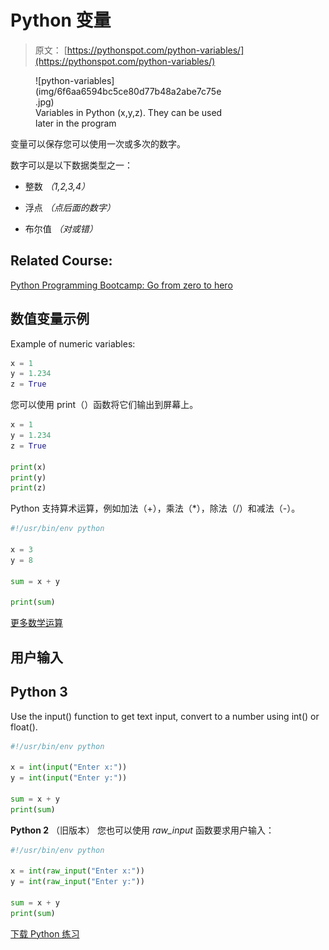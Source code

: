 # Python 变量

> 原文： [https://pythonspot.com/python-variables/](https://pythonspot.com/python-variables/)

<figure aria-describedby="caption-attachment-4776" class="wp-caption alignright" id="attachment_4776" style="width: 300px">![python-variables](img/6f6aa6594bc5ce80d77b48a2abe7c75e.jpg)

<figcaption class="wp-caption-text" id="caption-attachment-4776">Variables in Python (x,y,z). They can be used later in the program</figcaption>

</figure>

变量可以保存您可以使用一次或多次的数字。

数字可以是以下数据类型之一：

*   整数 _（1,2,3,4）_

*   浮点 _（点后面的数字）_

*   布尔值 _（对或错）_

## Related Course:

[Python Programming Bootcamp: Go from zero to hero](https://gum.co/dcsp)

## 数值变量示例

Example of numeric variables:

```py
x = 1
y = 1.234
z = True

```

您可以使用 print（）函数将它们输出到屏幕上。

```py
x = 1
y = 1.234
z = True

print(x)
print(y)
print(z)

```

Python 支持算术运算，例如加法（+），乘法（*），除法（/）和减法（-）。

```py
#!/usr/bin/env python

x = 3
y = 8

sum = x + y

print(sum)

```

[更多数学运算](https://pythonspot.com/math-operations/)

## 用户输入

## Python 3

Use the input() function to get text input, convert to a number using int() or float().

```py
#!/usr/bin/env python

x = int(input("Enter x:"))
y = int(input("Enter y:"))

sum = x + y
print(sum)

```

**Python 2** （旧版本）
您也可以使用 _raw_input_ 函数要求用户输入：

```py
#!/usr/bin/env python

x = int(raw_input("Enter x:"))
y = int(raw_input("Enter y:"))

sum = x + y
print(sum)

```

[下载 Python 练习](https://pythonspot.com/download-python-exercises/)